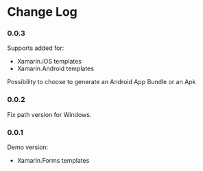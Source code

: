 # Change Log

### 0.0.3
Supports added for:
- Xamarin.iOS templates
- Xamarin.Android templates

Possibility to choose to generate an Android App Bundle or an Apk

### 0.0.2
Fix path version for Windows.

### 0.0.1

Demo version:
- Xamarin.Forms templates